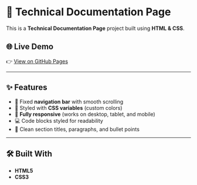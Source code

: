 # 📘 Technical Documentation Page

This is a **Technical Documentation Page** project built using **HTML & CSS**.  

## 🌐 Live Demo
👉 [View on GitHub Pages](https://your-username.github.io/technical-documentation-page/)

---

## ✨ Features

- 📑 Fixed **navigation bar** with smooth scrolling  
- 🎨 Styled with **CSS variables** (custom colors)  
- 📱 **Fully responsive** (works on desktop, tablet, and mobile)  
- 💻 Code blocks styled for readability  
- 📝 Clean section titles, paragraphs, and bullet points  

---

## 🛠️ Built With
- **HTML5**
- **CSS3**

